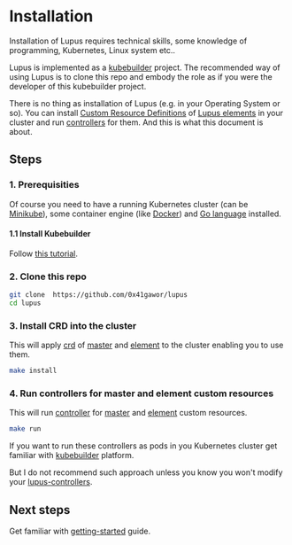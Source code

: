 # Installation

Installation of Lupus requires technical skills, some knowledge of programming, Kubernetes, Linux system etc..

Lupus is implemented as a [kubebuilder](https://book.kubebuilder.io) project. The recommended way of using Lupus is to clone this repo and embody the role as if you were the developer of this kubebuilder project. 

There is no thing as installation of Lupus (e.g. in your Operating System or so). You can install [Custom Resource Definitions](defs.md#crd) of [Lupus elements](defs.md#lupus-element) in your cluster and run [controllers](defs.md#controller) for them. And this is what this document is about.

## Steps

### 1. Prerequisities

Of course you need to have a running Kubernetes cluster (can be [Minikube](https://minikube.sigs.k8s.io/docs/)), some container engine (like [Docker](https://docs.docker.com)) and [Go language](https://go.dev) installed. 

#### 1.1 Install Kubebuilder

Follow [this tutorial](https://book.kubebuilder.io/quick-start).

### 2. Clone this repo

```sh
git clone  https://github.com/0x41gawor/lupus
cd lupus
```

### 3. Install CRD into the cluster

This will apply [crd](defs.md#crd) of [master](defs.md#master) and [element](defs.md#lupus-element) to the cluster enabling you to use them.

```sh
make install
```

### 4. Run controllers for master and element custom resources

This will run [controller](defs.md#controller) for [master](defs.md#master) and [element](defs.md#lupus-element) custom resources. 

```sh
make run
```

If you want to run these controllers as pods in you Kubernetes cluster get familiar with [kubebuilder](https://book.kubebuilder.io) platform.

But I do not recommend such approach unless you know you won't modify your [lupus-controllers](defs.md#lupus-controllers). 

## Next steps

Get familiar with [getting-started](getting-started.md) guide.
